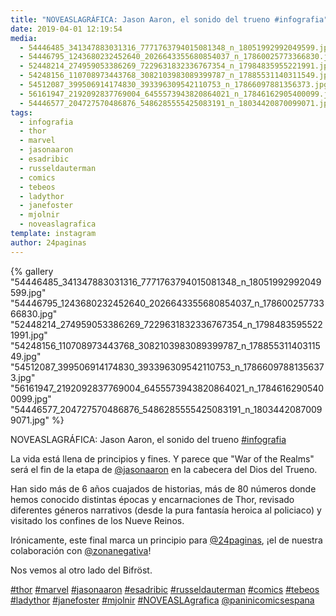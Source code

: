 ```yaml
---
title: "NOVEASLAGRÁFICA: Jason Aaron, el sonido del trueno #infografia"
date: 2019-04-01 12:19:54
media: 
  - 54446485_341347883031316_7771763794015081348_n_18051992992049599.jpg
  - 54446795_1243680232452640_2026643355680854037_n_17860025773366830.jpg
  - 52448214_274959053386269_7229631832336767354_n_17984835955221991.jpg
  - 54248156_110708973443768_3082103983089399787_n_17885531140311549.jpg
  - 54512087_399506914174830_393396309542110753_n_17866097881356373.jpg
  - 56161947_2192092837769004_6455573943820864021_n_17846162905400099.jpg
  - 54446577_204727570486876_5486285555425083191_n_18034420870099071.jpg
tags: 
  - infografia
  - thor
  - marvel
  - jasonaaron
  - esadribic
  - russeldauterman
  - comics
  - tebeos
  - ladythor
  - janefoster
  - mjolnir
  - noveaslagrafica
template: instagram
author: 24paginas
---
```


{% gallery "54446485_341347883031316_7771763794015081348_n_18051992992049599.jpg" "54446795_1243680232452640_2026643355680854037_n_17860025773366830.jpg" "52448214_274959053386269_7229631832336767354_n_17984835955221991.jpg" "54248156_110708973443768_3082103983089399787_n_17885531140311549.jpg" "54512087_399506914174830_393396309542110753_n_17866097881356373.jpg" "56161947_2192092837769004_6455573943820864021_n_17846162905400099.jpg" "54446577_204727570486876_5486285555425083191_n_18034420870099071.jpg" %}

NOVEASLAGRÁFICA: Jason Aaron, el sonido del trueno [#infografia](/tags/infografia)

La vida está llena de principios y fines. Y parece que "War of the Realms" será el fin de la etapa de [@jasonaaron](https://instagram.com/jasonaaron) en la cabecera del Dios del Trueno.

Han sido más de 6 años cuajados de historias, más de 80 números donde hemos conocido distintas épocas y encarnaciones de Thor, revisado diferentes géneros narrativos (desde la pura fantasía heroica al policiaco) y visitado los confines de los Nueve Reinos.

Irónicamente, este final marca un principio para [@24paginas](https://instagram.com/24paginas), ¡el de nuestra colaboración con [@zonanegativa](https://instagram.com/zonanegativa)!

Nos vemos al otro lado del Bifröst.

[#thor](/tags/thor) [#marvel](/tags/marvel) [#jasonaaron](/tags/jasonaaron) [#esadribic](/tags/esadribic) [#russeldauterman](/tags/russeldauterman) [#comics](/tags/comics) [#tebeos](/tags/tebeos) [#ladythor](/tags/ladythor) [#janefoster](/tags/janefoster) [#mjolnir](/tags/mjolnir) [#NOVEASLAgrafica](/tags/noveaslagrafica) [@paninicomicsespana](https://instagram.com/paninicomicsespana)
